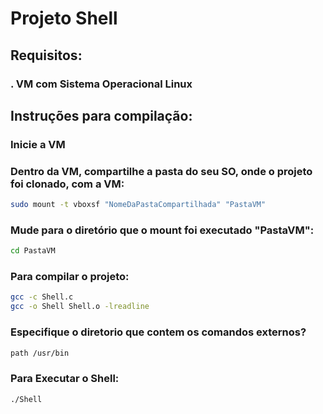 # Projeto Shell

## Requisitos:

### . VM com Sistema Operacional Linux

## Instruções para compilação:

### Inicie a VM

### Dentro da VM, compartilhe a pasta do seu SO, onde o projeto foi clonado, com a VM:
```sh
sudo mount -t vboxsf "NomeDaPastaCompartilhada" "PastaVM"
```
### Mude para o diretório que o mount foi executado "PastaVM":
```sh
cd PastaVM
```
### Para compilar o projeto:
```sh
gcc -c Shell.c
gcc -o Shell Shell.o -lreadline
```
### Especifique o diretorio que contem os comandos externos?
```sh
path /usr/bin
```
### Para Executar o Shell:
```sh
./Shell
```
